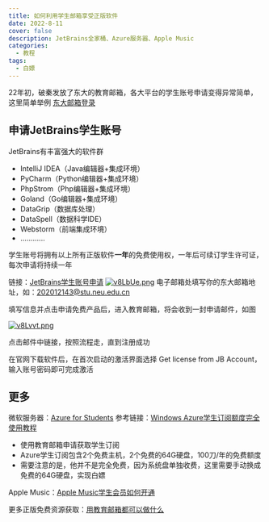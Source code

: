 ```yaml
---
title: 如何利用学生邮箱享受正版软件
date: 2022-8-11
cover: false
description: JetBrains全家桶、Azure服务器、Apple Music
categories:
  - 教程
tags:
  - 白嫖
---
```


22年初，破秦发放了东大的教育邮箱，各大平台的学生账号申请变得异常简单，这里简单举例
[东大邮箱登录](https://stu.neu.edu.cn/coremail/)

## 申请JetBrains学生账号

JetBrains有丰富强大的软件群

- IntelliJ IDEA（Java编辑器+集成环境）
- PyCharm（Python编辑器+集成环境）
- PhpStrom（Php编辑器+集成环境）
- Goland（Go编辑器+集成环境）
- DataGrip（数据库处理）
- DataSpell（数据科学IDE）
- Webstorm（前端集成环境）
- ............

学生账号将拥有以上所有正版软件**一年**的免费使用权，一年后可续订学生许可证，每次申请将持续一年

链接：[JetBrains学生账号申请](https://www.jetbrains.com/shop/eform/students)
[![v8LbUe.png](https://s1.ax1x.com/2022/08/11/v8LbUe.png)](https://imgtu.com/i/v8LbUe)
电子邮箱处填写你的东大邮箱地址，如：202012143@stu.neu.edu.cn

填写信息并点击申请免费产品后，进入教育邮箱，将会收到一封申请邮件，如图

[![v8Lvvt.png](https://s1.ax1x.com/2022/08/11/v8Lvvt.png)](https://imgtu.com/i/v8Lvvt)

点击邮件中链接，按照流程走，直到注册成功

在官网下载软件后，在首次启动的激活界面选择 Get license from JB Account，输入账号密码即可完成激活

## 更多

微软服务器：[Azure for Students](https://azure.microsoft.com/en-us/free/students/)
参考链接：[Windows Azure学生订阅额度完全使用教程](https://51.ruyo.net/11319.html)
- 使用教育邮箱申请获取学生订阅
- Azure学生订阅包含2个免费主机，2个免费的64G硬盘，100刀/年的免费额度
- 需要注意的是，他并不是完全免费，因为系统盘单独收费，这里需要手动换成免费的64G硬盘，实现白嫖

Apple Music：[Apple Music学生会员如何开通](https://zhuanlan.zhihu.com/p/71368236)

更多正版免费资源获取：[用教育邮箱都可以做什么](https://zhuanlan.zhihu.com/p/122911976)